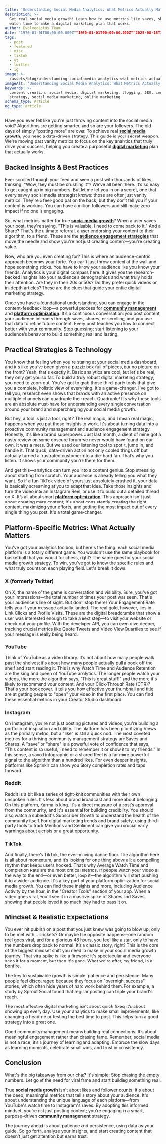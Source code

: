 ```yaml
---
title: 'Understanding Social Media Analytics: What Metrics Actually Matter'
description: >-
  Get real social media growth! Learn how to use metrics like saves, shares, and
  watch time to make a digital marketing plan that works.
author: EvolvedLotus Team
date: "1970-01-01T00:00:00.000Z""1970-01-01T00:00:00.000Z""2025-08-15T19:31:00.000Z"
tags:
  - post
  - featured
  - misc
  - tiktok
  - yt
  - twitter
  - ig
image: >-
  /assets/blog/understanding-social-media-analytics-what-metrics-actually-matter.png
imageAlt: 'Understanding Social Media Analytics: What Metrics Actually Matter'
keywords: >-
  content creation, social media, digital marketing, blogging, SEO, content
  strategy, social media marketing, online marketing
schema_type: Article
og_type: article
---
```

Have you ever felt like you're just throwing content into the social media void? Algorithms are getting smarter, and so are your followers. The old days of simply "posting more" are over. To achieve real **[social media growth](/blog/2025-05-13-how-to-skyrocket-your-tiktok-views-and-engagement-a-simple-content-strategy/)**, you need a data-driven strategy. This guide is your secret weapon. We're moving past vanity metrics to focus on the key analytics that truly drive your success, helping you create a purposeful **[digital marketing](/blog/2025-04-27-facebook-content-mastery-5-proven-strategies-for-explosive-engagement/)** plan that actually works.



## **Backed Insights & Best Practices**

Ever scrolled through your feed and seen a post with thousands of likes, thinking, "Wow, they must be crushing it"? We’ve all been there. It’s so easy to get caught up in big numbers. But let me let you in on a secret, one that every savvy social media strategist knows: those are often just vanity metrics. They're a feel-good pat on the back, but they don't tell you if your content is working. You can have a million followers and still make zero impact if no one is engaging.

So, what metrics matter for true **[social media growth](/blog/2025-05-13-how-to-skyrocket-your-tiktok-views-and-engagement-a-simple-content-strategy/)**? When a user saves your post, they're saying, "This is valuable, I need to come back to it." And a Share? That's the ultimate referral, a user endorsing your content to their algorithm, to a friend. These are the **[audience engagement strategies](/blog/2025-08-15-understanding-social-media-analytics-what-metrics-actually-matter/)** that move the needle and show you're not just creating content—you're creating value.

Now, who are you even creating for? This is where an audience-centric approach becomes your forte. You can't just throw content at the wall and hope something sticks. You have to know your audience like you know your friends. Analytics is your digital compass here. It gives you the research-backed insights into your audience’s demographics and what truly holds their attention. Are they in their 20s or 50s? Do they prefer quick videos or in-depth articles? These are the clues that guide your entire digital marketing strategy. 

Once you have a foundational understanding, you can engage in the content-feedback loop—a powerful process for **[community management](/blog/2025-09-22-building-email-lists-through-social-media-content-the-complete-2025-strategy-guide/)** and **[platform optimization](/blog/2025-09-10-using-data-to-optimize-your-posting-schedule/)**. It’s a continuous conversation: you post content, your audience interacts through saves, shares, or scrolling, and you use that data to refine future content. Every post teaches you how to connect better with your community. Stop guessing; start listening to your audience’s behavior to build something real and lasting.



## **Practical Strategies & Technology**

You know that feeling when you're staring at your social media dashboard, and it's like you've been given a puzzle box full of pieces, but no picture on the front? Yeah, that's exactly it. Basic analytics are cool, but let's be real, they only get you so far. To build a truly robust digital marketing strategy, you need to zoom out. You've got to grab those third-party tools that give you a complete, holistic view of everything. It's a game-changer. I've got to tell you, research even shows that brands with an active presence on multiple channels can quadruple their reach. Quadruple! It's why these tools are an absolute must-have for understanding every single conversation around your brand and supercharging your social media growth.

But hey, a tool is just a tool, right? The real magic, and I mean real magic, happens when you put those insights to work. It's about turning data into a proactive community management and audience engagement strategy. Honestly, it's like a brand superpower. Just last month, a client of mine got a nasty review on some obscure forum we never would have found on our own. It was a mess. But we used our listening tool to spot it, jump in, and handle it. That quick, data-driven action not only cooled things off but actually turned a frustrated customer into a die-hard fan. That’s why you listen. It shows your community you're there for them.

And get this—analytics can turn you into a content genius. Stop stressing about starting from scratch. Your audience is already telling you what they want. So if a fun TikTok video of yours just absolutely crushed it, your data is basically screaming at you to adapt that idea. Take those insights and turn the video into an Instagram Reel, or use it to build out a detailed thread on X. It’s all about smart **[platform optimization](/blog/2025-09-10-using-data-to-optimize-your-posting-schedule/)**. This approach isn't just about creating more content; it's about consistently creating the right content, maximizing your efforts, and getting the most impact out of every single thing you post. It's a total game-changer.



## **Platform-Specific Metrics: What Actually Matters**

You've got your analytics toolbox, but here's the thing: each social media platform is a totally different game. You wouldn't use the same playbook for basketball that you would for chess, right? The same goes for your social media growth strategy. To win, you've got to know the specific rules and what truly counts on each playing field. Let's break it down.



### X (formerly Twitter) 

On X, the name of the game is conversation and visibility. Sure, you've got your Impressions—the total number of times your post was seen. That's your audience's line of sight. But don't stop there! Your Engagement Rate tells you if your message actually landed. The real gold, however, lies in Link Clicks and Profile Visits. These are the digital breadcrumbs that show a user was interested enough to take a next step—to visit your website or check out your profile. With the developer API, you can even dive deeper, tracking crucial metrics like Quote Tweets and Video View Quartiles to see if your message is really being heard.



### YouTube 

Think of YouTube as a video library. It's not about how many people walk past the shelves; it's about how many people actually pull a book off the shelf and start reading it. This is why Watch Time and Audience Retention are the king and queen of YouTube analytics. The longer people watch your videos, the more the algorithm says, "This is great stuff!" and the more it's likely to recommend your content. And your Click-Through Rate (CTR)? That's your book cover. It tells you how effective your thumbnail and title are at getting people to "open" your video in the first place. You can find these essential metrics in your Creator Studio dashboard.



### Instagram 

On Instagram, you're not just posting pictures and videos; you're building a portfolio of inspiration and utility. The platform has been prioritizing Views as the primary metric, but a "like" is still a quick nod. The most coveted metrics for a thriving community management strategy are Saves and Shares. A "save" or "share" is a powerful vote of confidence that says, "This content is so useful, I need to remember it or show it to my friends." In this sense, a saved infographic or a shared Reel is a far more powerful signal to the algorithm than a hundred likes. For even deeper insights, platforms like Sprinklr can show you Story completion rates and taps forward.



### Reddit 

Reddit is a bit like a series of tight-knit communities with their own unspoken rules. It's less about brand broadcast and more about belonging. On this platform, Karma is king. It's a direct measure of a post’s approval from the community, and it's essential for building credibility. You should also watch a subreddit's Subscriber Growth to understand the health of the community itself. For digital marketing trends and brand safety, using third-party tools to track Mentions and Sentiment can give you crucial early warnings about a crisis or a great opportunity.



### TikTok 

And finally, there's TikTok, the ever-moving dance floor. The algorithm here is all about momentum, and it’s looking for one thing above all: a compelling rhythm that keeps users hooked. That's why Average Watch Time and Completion Rate are the most critical metrics. If people watch your video all the way to the end—or even better, loop it—the algorithm will start pushing it to a wider audience. It's a key part of your platform optimization for social media growth. You can find these insights and more, including Audience Activity by the hour, in the "Creator Tools" section of your app. When a video goes viral, you'll see it in a massive spike of Shares and Saves, showing that people loved it so much they had to pass it on.



## **Mindset & Realistic Expectations**

You ever hit publish on a post that you just knew was going to blow up, only to be met with... crickets? Or maybe the opposite happens—one random reel goes viral, and for a glorious 48 hours, you feel like a star, only to have the numbers drop back to normal. It’s a classic story, right? This is the core of the biggest mindset shift you need to make in your social media growth journey. That viral spike is like a firework: it's spectacular and everyone sees it for a moment, but then it's gone. What we're after, my friend, is a bonfire.

The key to sustainable growth is simple: patience and persistence. Many people feel discouraged because they focus on "overnight success" stories, which often hide years of hard work behind them. For example, a study by Sprout Social found that regular posting can triple your brand's reach. 

The most effective digital marketing isn’t about quick fixes; it’s about showing up every day. Use your analytics to make small improvements, like changing a headline or testing the best time to post. This helps turn a good strategy into a great one.

Good community management means building real connections. It’s about meaningful engagement rather than chasing fame. Remember, social media is not a race; it’s a journey of learning and adapting. Embrace the slow days as learning moments, celebrate small wins, and trust in consistency.



## **Conclusion**

What's the big takeaway from our chat? It's simple: Stop chasing the empty numbers. Let go of the need for viral fame and start building something real.

True **social media growth** isn't about likes and follower counts; it's about the deep, meaningful metrics that tell a story about your audience. It's about understanding the unique language of each platform—from YouTube's watch time to Instagram's saves. By adopting this informed mindset, you’re not just posting content; you’re engaging in a smart, purpose-driven **community management** strategy.

The journey ahead is about patience and persistence, using data as your guide. So go forth, analyze your insights, and start creating content that doesn’t just get attention but earns trust.

